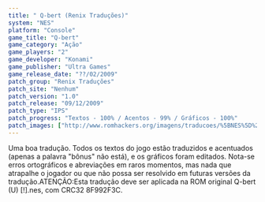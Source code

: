 ```yaml
---
title: " Q-bert (Renix Traduções)"
system: "NES"
platform: "Console"
game_title: "Q-bert"
game_category: "Ação"
game_players: "2"
game_developer: "Konami"
game_publisher: "Ultra Games"
game_release_date: "??/02/2009"
patch_group: "Renix Traduções"
patch_site: "Nenhum"
patch_version: "1.0"
patch_release: "09/12/2009"
patch_type: "IPS"
patch_progress: "Textos - 100% / Acentos - 99% / Gráficos - 100%"
patch_images: ["http://www.romhackers.org/imagens/traducoes/%5BNES%5D%20Q-bert%20-%20Renix%20Tradu%C3%A7%C3%B5es%20-%201.png","http://www.romhackers.org/imagens/traducoes/%5BNES%5D%20Q-bert%20-%20Renix%20Tradu%C3%A7%C3%B5es%20-%202.png","http://www.romhackers.org/imagens/traducoes/%5BNES%5D%20Q-bert%20-%20Renix%20Tradu%C3%A7%C3%B5es%20-%203.png"]
---
```

Uma boa tradução. Todos os textos do jogo estão traduzidos e acentuados (apenas a palavra "bônus" não está), e os gráficos foram editados. Nota-se erros ortográficos e abreviações em raros momentos, mas nada que atrapalhe o jogador ou que não possa ser resolvido em futuras versões da tradução.ATENÇÃO:Esta tradução deve ser aplicada na ROM original Q-bert (U) [!].nes, com CRC32 8F992F3C.
